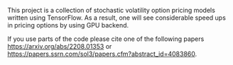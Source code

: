 This project is a collection of stochastic volatility option pricing models written using TensorFlow. As a result, one will see considerable speed ups in pricing options by using GPU backend.

If you use parts of the code please cite one of the following papers
https://arxiv.org/abs/2208.01353 or https://papers.ssrn.com/sol3/papers.cfm?abstract_id=4083860.
